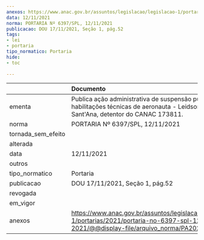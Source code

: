 ```yaml
---
anexos: https://www.anac.gov.br/assuntos/legislacao/legislacao-1/portarias/2021/portaria-no-6397-spl-12-11-2021/@@display-file/arquivo_norma/PA2021-6397.pdf
data: 12/11/2021
norma: PORTARIA Nº 6397/SPL, 12/11/2021
publicacao: DOU 17/11/2021, Seção 1, pág.52
tags:
- lei
- portaria
tipo_normatico: Portaria
hide: 
- toc 
 
---
```


|                    | Documento                                                                                                                                            |
|:-------------------|:-----------------------------------------------------------------------------------------------------------------------------------------------------|
| ementa             | Publica ação administrativa de suspensão punitiva de habilitações técnicas de aeronauta - Leidson Pereira de Sant'Ana, detentor do CANAC 173811.     |
| norma              | PORTARIA Nº 6397/SPL, 12/11/2021                                                                                                                     |
| tornada_sem_efeito |                                                                                                                                                      |
| alterada           |                                                                                                                                                      |
| data               | 12/11/2021                                                                                                                                           |
| outros             |                                                                                                                                                      |
| tipo_normatico     | Portaria                                                                                                                                             |
| publicacao         | DOU 17/11/2021, Seção 1, pág.52                                                                                                                      |
| revogada           |                                                                                                                                                      |
| em_vigor           |                                                                                                                                                      |
| anexos             | https://www.anac.gov.br/assuntos/legislacao/legislacao-1/portarias/2021/portaria-no-6397-spl-12-11-2021/@@display-file/arquivo_norma/PA2021-6397.pdf |